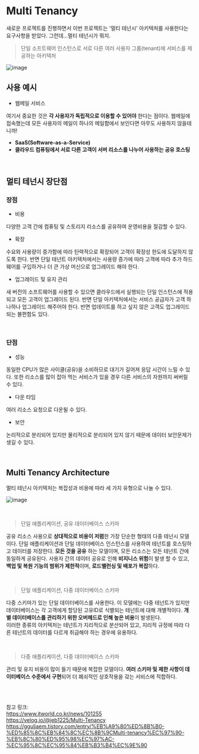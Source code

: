 # Multi Tenancy

새로운 프로젝트를 진행하면서 이번 프로젝트는 '멀티 테넌시' 아키텍처를 사용한다는 요구사항을 받았다. 그런데...멀티 테넌시가 뭐지.   

> 단일 소프트웨어 인스턴스로 서로 다른 여러 사용자 그룹(tenant)에 서비스를 제공하는 아키텍처

![image](https://user-images.githubusercontent.com/45115557/198045109-5c2c0242-b1a2-4fdd-b6a9-f5502590115f.png)

## 사용 예시

* 웹메일 서비스 

여기서 중요한 것은 **각 사용자가 독립적으로 이용할 수 있어야** 한다는 점이다. 웹메일에 접속했는데 모든 사용자의 메일이 하나의 메일함에서 보인다면 아무도 사용하지 않을테니까!   

* **SaaS(Software-as-a-Service)**
* **클라우드 컴퓨팅에서 서로 다른 고객이 서버 리소스를 나누어 사용하는 공유 호스팅**

</br>

## 멀티 테넌시 장단점

### 장점

* 비용

다양한 고객 간에 컴퓨팅 및 스토리지 리소스를 공유하여 운영비용을 절감할 수 있다. 

* 확장

수요와 사용량이 증가함에 따라 탄력적으로 확장되어 고객이 확장성 한도에 도달하지 않도록 한다. 반면 단일 테넌트 아키텍처에서는 사용량 증가에 따라 고객에 따라 추가 하드웨어를 구입하거나 더 큰 가상 머신으로 업그레이드 해야 한다. 

* 업그레이드 및 유지 관리

새 버전의 소프트웨어를 사용할 수 있으면 클라우드에서 실행되는 단일 인스턴스에 적용되고 모든 고객이 업그레이드 된다. 반면 단일 아키텍처에서는 서비스 공급자가 고객 하나하나 업그레이드 해주어야 한다. 반면 업데이트를 하고 싶지 않은 고객도 업그레이드 되는 불편함도 있다. 

</br>

### 단점

* 성능

동일한 CPU가 많은 사이클(공유)을 소비하므로 대기가 길어져 응답 시간이 느릴 수 있다. 또한 리소스를 많이 잡아 먹는 서비스가 있을 경우 다른 서비스의 자원까지 써버릴 수 있다. 

* 다운 타임

여러 리소스 요청으로 다운될 수 있다. 

* 보안

논리적으로 분리되어 있지만 물리적으로 분리되어 있지 않기 때문에 데이터 보안문제가 생길 수 있다. 

</br>

## Multi Tenancy Architecture

멀티 테넌시 아키텍처는 복잡성과 비용에 따라 세 가지 유형으로 나눌 수 있다. 

![image](https://user-images.githubusercontent.com/45115557/198058293-7b95c759-b12d-4de4-b8c1-38f1dbf8cf0f.png)

</br>

> 단일 애플리케이션, 공유 데이터베이스 스키마

공유 리소스 사용으로 **상대적으로 비용이 저렴**한 가장 단순한 형태의 다중 테넌시 모델이다. 단일 애플리케이션과 단일 데이터베이스 인스턴스를 사용하여 테넌트를 호스팅하고 데이터를 저장한다.
**모든 것을 공유** 하는 모델이며, 모든 리소스는 모든 테넌트 간에 동일하게 공유된다. 사용자 간의 데이터 공유로 인해 **비지니스 위험**이 발생 할 수 있고, **백업 및 복원 기능의 범위가 제한적**이며, **로드밸런싱 및 배포가 복잡**하다. 

</br>

> 단일 애플리케이션, 다중 데이터베이스 스키마

다중 스키마가 있는 단일 데이터베이스를 사용한다. 이 모델에는 다중 테넌트가 있지만 데이터베이스는 각 고객에게 할당된 고유ID로 식별되는 테넌트에 대해 개별적이다. **개별 데이터베이스를 관리하기 위한 오버헤드로 인해 높은 비용**이 발생된다.    
이러한 종류의 아키텍처는 테넌트가 지리적으로 분산되어 있고, 지리적 규정에 따라 다른 테넌트의 데이터를 다르게 취급해야 하는 경우에 유용하다. 

</br>

> 다중 애플리케이션, 다중 데이터베이스 스키마

관리 및 유지 비용이 많이 들기 때문에 복잡한 모델이다. **여러 스키마 및 제한 사항이 데이터베이스 수준에서 구현**되어 더 폐쇠적인 상호작용을 갘는 서비스에 적합하다. 


</br></br>


참고 링크:    
https://www.itworld.co.kr/news/101255   
https://velog.io/@jeb1225/Multi-Tenancy   
https://gguljaem.tistory.com/entry/%EB%A9%80%ED%8B%B0-%ED%85%8C%EB%84%8C%EC%8B%9CMulti-tenancy%EC%97%90-%EB%8C%80%ED%95%98%EC%97%AC-%EC%95%8C%EC%95%84%EB%B3%B4%EC%9E%90
